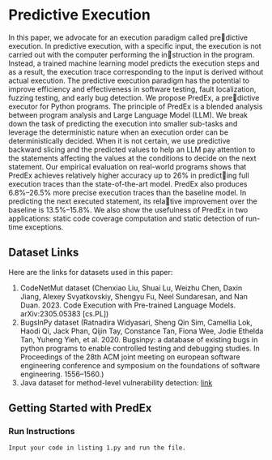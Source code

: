 # Predictive Execution
In this paper, we advocate for an execution paradigm called predictive execution. In predictive execution, with a specific input, the execution is not carried out with the computer performing the instruction in the program. Instead, a trained machine learning model predicts the execution steps and as a result, the execution trace corresponding to the input is derived without actual execution.
The predictive execution paradigm has the potential to improve efficiency and effectiveness in software testing, fault localization, fuzzing testing, and early bug detection. We propose PredEx, a predictive executor for Python programs. The principle of PredEx is
a blended analysis between program analysis and Large Language Model (LLM). We break down the task of predicting the execution into smaller sub-tasks and leverage the deterministic nature when an execution order can be deterministically decided. When it is not certain, we use predictive backward slicing and the predicted
values to help an LLM pay attention to the statements affecting the values at the conditions to decide on the next statement. Our empirical evaluation on real-world programs shows that PredEx achieves relatively higher accuracy up to 26% in predicting full execution traces than the state-of-the-art model. PredEx
also produces 6.8%–26.5% more precise execution traces than the baseline model. In predicting the next executed statement, its relative improvement over the baseline is 13.5%–15.8%. We also show the usefulness of PredEx in two applications: static code coverage computation and static detection of run-time exceptions.

## Dataset Links
Here are the links for datasets used in this paper:
  1. CodeNetMut dataset (Chenxiao Liu, Shuai Lu, Weizhu Chen, Daxin Jiang, Alexey Svyatkovskiy, Shengyu Fu, Neel Sundaresan, and Nan Duan. 2023. Code Execution with Pre-trained Language Models. arXiv:2305.05383 [cs.PL])
  2. BugsInPy dataset (Ratnadira Widyasari, Sheng Qin Sim, Camellia Lok, Haodi Qi, Jack Phan, Qijin Tay, Constance Tan, Fiona Wee, Jodie Ethelda Tan, Yuheng Yieh, et al. 2020. Bugsinpy: a database of existing bugs in python programs to enable controlled testing and debugging studies. In Proceedings of the 28th ACM joint meeting on
european software engineering conference and symposium on the foundations of software engineering. 1556–1560.)
  3. Java dataset for method-level vulnerability detection: [link](https://drive.google.com/drive/folders/1LVlQJz4sXkByJS9FUW61ecSv_jWI75E_?usp=sharing)

## Getting Started with PredEx
### Run Instructions
  
```
Input your code in listing 1.py and run the file. 
```
